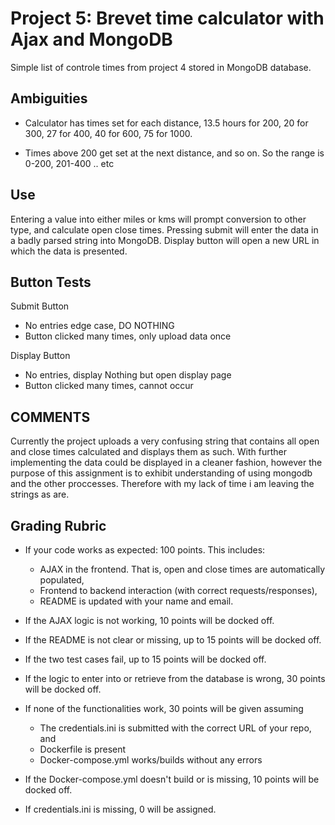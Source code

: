 # Project 5: Brevet time calculator with Ajax and MongoDB

Simple list of controle times from project 4 stored in MongoDB database.

## Ambiguities
* Calculator has times set for each distance, 13.5 hours for 200, 20 for 300, 27 for 400, 40 for 600, 75 for 1000.

* Times above 200 get set at the next distance, and so on. So the range is 0-200, 201-400 .. etc

## Use

Entering a value into either miles or kms will prompt conversion to other type, and calculate open close times. Pressing submit will enter the data in a badly parsed string into MongoDB. Display button will open a new URL in which the data is presented.

## Button Tests

Submit Button
* No entries edge case, DO NOTHING
* Button clicked many times, only upload data once

Display Button
* No entries, display Nothing but open display page
* Button clicked many times, cannot occur


## COMMENTS

Currently the project uploads a very confusing string that contains all open and close times calculated and displays them as such. With further implementing the data could be displayed in a cleaner fashion, however the purpose of this assignment is to exhibit understanding of using mongodb and the other proccesses. Therefore with my lack of time i am leaving the strings as are.

## Grading Rubric

* If your code works as expected: 100 points. This includes:
	* AJAX in the frontend. That is, open and close times are automatically populated, 
	* Frontend to backend interaction (with correct requests/responses), 
	* README is updated with your name and email.

* If the AJAX logic is not working, 10 points will be docked off. 

* If the README is not clear or missing, up to 15 points will be docked off. 

* If the two test cases fail, up to 15 points will be docked off. 

* If the logic to enter into or retrieve from the database is wrong, 30 points will be docked off.

* If none of the functionalities work, 30 points will be given assuming 
    * The credentials.ini is submitted with the correct URL of your repo, and
    * Dockerfile is present 
    * Docker-compose.yml works/builds without any errors 

* If the Docker-compose.yml doesn't build or is missing, 10 points will be docked off.

* If credentials.ini is missing, 0 will be assigned.
